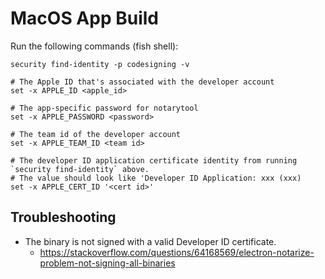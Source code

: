 # MacOS App Build

Run the following commands (fish shell):

```
security find-identity -p codesigning -v

# The Apple ID that's associated with the developer account
set -x APPLE_ID <apple_id>

# The app-specific password for notarytool
set -x APPLE_PASSWORD <password>

# The team id of the developer account
set -x APPLE_TEAM_ID <team id>

# The developer ID application certificate identity from running `security find-identity` above.
# The value should look like 'Developer ID Application: xxx (xxx)
set -x APPLE_CERT_ID '<cert id>'
```

## Troubleshooting

- The binary is not signed with a valid Developer ID certificate.
  - https://stackoverflow.com/questions/64168569/electron-notarize-problem-not-signing-all-binaries
